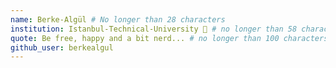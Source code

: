 ```yaml
---
name: Berke-Algül # No longer than 28 characters
institution: Istanbul-Technical-University 🚩 # no longer than 58 characters
quote: Be free, happy and a bit nerd... # no longer than 100 characters, avoid using quotes(") to guarantee the format remains the same.
github_user: berkealgul
---
```

